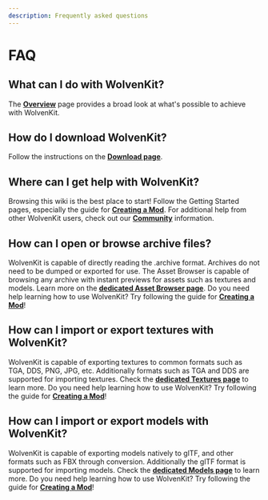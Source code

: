 ```yaml
---
description: Frequently asked questions
---
```


# FAQ

## What can I do with WolvenKit?

The [**Overview**](../../features/overview.md) page provides a broad look at what's possible to achieve with WolvenKit.

## How do I download WolvenKit?

Follow the instructions on the [**Download page**](../../getting-started/download.md).

## Where can I get help with WolvenKit?

Browsing this wiki is the best place to start! Follow the Getting Started pages, especially the guide for [**Creating a Mod**](../../getting-started/creating-a-mod.md). For additional help from other WolvenKit users, check out our [**Community**](../community.md) information.

## How can I open or browse archive files?

WolvenKit is capable of directly reading the .archive format. Archives do not need to be dumped or exported for use. The Asset Browser is capable of browsing any archive with instant previews for assets such as textures and models. Learn more on the [**dedicated Asset Browser page**](../../wolvenkit-app/editor/asset-browser.md). Do you need help learning how to use WolvenKit? Try following the guide for [**Creating a Mod**](../../getting-started/creating-a-mod.md)!

## How can I import or export textures with WolvenKit?

WolvenKit is capable of exporting textures to common formats such as TGA, DDS, PNG, JPG, etc. Additionally formats such as TGA and DDS are supported for importing textures. Check the [**dedicated Textures page**](../../wolvenkit-app/usage/import-export/textures.md) to learn more. Do you need help learning how to use WolvenKit? Try following the guide for [**Creating a Mod**](../../getting-started/creating-a-mod.md)!

## How can I import or export models with WolvenKit?

WolvenKit is capable of exporting models natively to glTF, and other formats such as FBX through conversion. Additionally the glTF format is supported for importing models. Check the [**dedicated Models page**](../../wolvenkit-app/usage/import-export/models.md) to learn more. Do you need help learning how to use WolvenKit? Try following the guide for [**Creating a Mod**](../../getting-started/creating-a-mod.md)!
